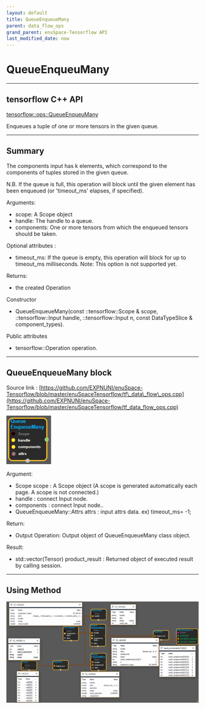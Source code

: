 ```yaml
--- 
layout: default 
title: QueueEnqueueMany 
parent: data_flow_ops 
grand_parent: enuSpace-Tensorflow API 
last_modified_date: now 
--- 
```


# QueueEnqueuMany

---

## tensorflow C++ API

[tensorflow::ops::QueueEnqueuMany](https://www.tensorflow.org/api_docs/cc/class/tensorflow/ops/queue-enqueue)

Enqueues a tuple of one or more tensors in the given queue.

---

## Summary

The components input has k elements, which correspond to the components of tuples stored in the given queue.

N.B. If the queue is full, this operation will block until the given element has been enqueued \(or 'timeout\_ms' elapses, if specified\).

Arguments:

* scope: A Scope object
* handle: The handle to a queue.
* components: One or more tensors from which the enqueued tensors should be taken.

Optional attributes :

* timeout\_ms: If the queue is empty, this operation will block for up to timeout\_ms milliseconds. Note: This option is not supported yet.

Returns:

* the created Operation

Constructor

* QueueEnqueueMany\(const ::tensorflow::Scope & scope, ::tensorflow::Input handle, ::tensorflow::Input n, const DataTypeSlice & component\_types\).

Public attributes

* tensorflow::Operation operation.

---

## QueueEnqueueMany block

Source link : [https://github.com/EXPNUNI/enuSpace-Tensorflow/blob/master/enuSpaceTensorflow/tf\_data\_flow\_ops.cpp](https://github.com/EXPNUNI/enuSpace-Tensorflow/blob/master/enuSpaceTensorflow/tf_data_flow_ops.cpp)

![](../assets/dataflow_QueueEnqueueMany_Symbol.png)

Argument:

* Scope scope : A Scope object \(A scope is generated automatically each page. A scope is not connected.\)
* handle : connect  Input node.
* components : connect Input node..
* QueueEnqueueMany::Attrs attrs : input attrs data. ex\) timeout\_ms= -1;

Return:

* Output Operation: Output object of QueueEnqueueMany  class object.

Result:

* std::vector\(Tensor\) product\_result : Returned object of executed result by calling session.

---

## Using Method

![](../assets/dataflow_QueueDequeueMany_Method.png)

